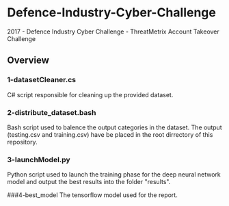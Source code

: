 # Defence-Industry-Cyber-Challenge
2017 - Defence Industry Cyber Challenge - ThreatMetrix Account Takeover Challenge

## Overview
### 1-datasetCleaner.cs
C# script responsible for cleaning up the provided dataset.

### 2-distribute_dataset.bash
Bash script used to balence the output categories in the dataset.
The output (testing.csv and training.csv) have be placed in the root dirrectory of this repository.

### 3-launchModel.py
Python script used to launch the training phase for the deep neural network model and output the best results into the folder "results".

###4-best_model
The tensorflow model used for the report.